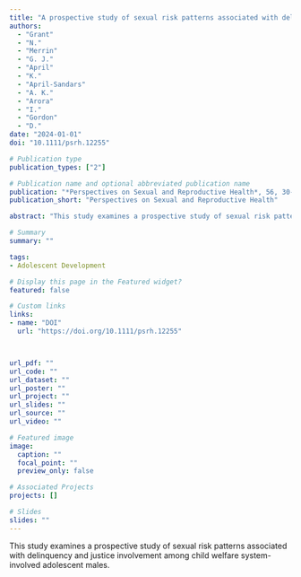 ```yaml
---
title: "A prospective study of sexual risk patterns associated with delinquency and justice involvement among child welfare system-involved adolescent males"
authors:
  - "Grant"
  - "N."
  - "Merrin"
  - "G. J."
  - "April"
  - "K."
  - "April-Sandars"
  - "A. K."
  - "Arora"
  - "I."
  - "Gordon"
  - "D."
date: "2024-01-01"
doi: "10.1111/psrh.12255"

# Publication type
publication_types: ["2"]

# Publication name and optional abbreviated publication name
publication: "*Perspectives on Sexual and Reproductive Health*, 56, 30-40"
publication_short: "Perspectives on Sexual and Reproductive Health"

abstract: "This study examines a prospective study of sexual risk patterns associated with delinquency and justice involvement among child welfare system-involved adolescent males."

# Summary
summary: ""

tags:
- Adolescent Development

# Display this page in the Featured widget?
featured: false

# Custom links
links:
- name: "DOI"
  url: "https://doi.org/10.1111/psrh.12255"



url_pdf: ""
url_code: ""
url_dataset: ""
url_poster: ""
url_project: ""
url_slides: ""
url_source: ""
url_video: ""

# Featured image
image:
  caption: ""
  focal_point: ""
  preview_only: false

# Associated Projects
projects: []

# Slides
slides: ""
---
```


This study examines a prospective study of sexual risk patterns associated with delinquency and justice involvement among child welfare system-involved adolescent males.
